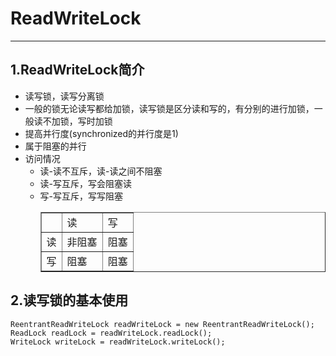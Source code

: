 # ReadWriteLock

---

## 1.ReadWriteLock简介
* 读写锁，读写分离锁
* 一般的锁无论读写都给加锁，读写锁是区分读和写的，有分别的进行加锁，一般读不加锁，写时加锁
* 提高并行度(synchronized的并行度是1)
* 属于阻塞的并行
* 访问情况
	* 读-读不互斥，读-读之间不阻塞
	* 读-写互斥，写会阻塞读
	* 写-写互斥，写写阻塞
		<table border="1" cellpadding="10">
		    <tr>
				<td></td>	        
				<td>读</td>
				<td>写</td>
		    </tr>
		    <tr>
		        <td>读</td>
				<td>非阻塞</td>
				<td>阻塞</td>
		    </tr>
		    <tr>
		        <td>写</td>
				<td>阻塞</td>
				<td>阻塞</td>
		    </tr>
		</table>

## 2.读写锁的基本使用
	ReentrantReadWriteLock readWriteLock = new ReentrantReadWriteLock();
	ReadLock readLock = readWriteLock.readLock();
	WriteLock writeLock = readWriteLock.writeLock();